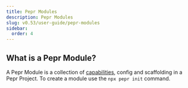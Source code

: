 ```yaml
---
title: Pepr Modules
description: Pepr Modules
slug: v0.53/user-guide/pepr-modules
sidebar:
  order: 4
---
```




## What is a Pepr Module?

A Pepr Module is a collection of [capabilities](https://docs.pepr.dev/main/user-guide/capabilities/), config and scaffolding in a Pepr Project. To create a module use the `npx pepr init` command.